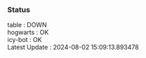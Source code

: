 ### Status


table : DOWN  
hogwarts : OK  
icy-bot : OK  
Latest Update : 2024-08-02 15:09:13.893478
